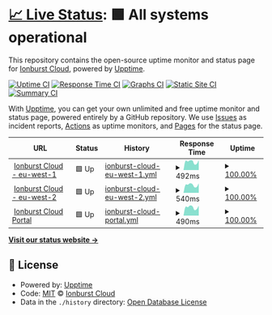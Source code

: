 # [📈 Live Status](https://status.ionburst.cloud): <!--live status--> **🟩 All systems operational**

This repository contains the open-source uptime monitor and status page for [Ionburst Cloud](https://ionburst.cloud), powered by [Upptime](https://github.com/upptime/upptime).

[![Uptime CI](https://github.com/ionburstcloud/status/workflows/Uptime%20CI/badge.svg)](https://github.com/ionburstcloud/status/actions?query=workflow%3A%22Uptime+CI%22)
[![Response Time CI](https://github.com/ionburstcloud/status/workflows/Response%20Time%20CI/badge.svg)](https://github.com/ionburstcloud/status/actions?query=workflow%3A%22Response+Time+CI%22)
[![Graphs CI](https://github.com/ionburstcloud/status/workflows/Graphs%20CI/badge.svg)](https://github.com/ionburstcloud/status/actions?query=workflow%3A%22Graphs+CI%22)
[![Static Site CI](https://github.com/ionburstcloud/status/workflows/Static%20Site%20CI/badge.svg)](https://github.com/ionburstcloud/status/actions?query=workflow%3A%22Static+Site+CI%22)
[![Summary CI](https://github.com/ionburstcloud/status/workflows/Summary%20CI/badge.svg)](https://github.com/ionburstcloud/status/actions?query=workflow%3A%22Summary+CI%22)

With [Upptime](https://upptime.js.org), you can get your own unlimited and free uptime monitor and status page, powered entirely by a GitHub repository. We use [Issues](https://github.com/ionburstcloud/status/issues) as incident reports, [Actions](https://github.com/ionburstcloud/status/actions) as uptime monitors, and [Pages](https://status.ionburst.cloud) for the status page.

<!--start: status pages-->
<!-- This summary is generated by Upptime (https://github.com/upptime/upptime) -->
<!-- Do not edit this manually, your changes will be overwritten -->
<!-- prettier-ignore -->
| URL | Status | History | Response Time | Uptime |
| --- | ------ | ------- | ------------- | ------ |
| <img alt="" src="https://icons.duckduckgo.com/ip3/api.eu-west-1.ionburst.cloud.ico" height="13"> [Ionburst Cloud - eu-west-1](https://api.eu-west-1.ionburst.cloud/web/check) | 🟩 Up | [ionburst-cloud-eu-west-1.yml](https://github.com/ionburstcloud/status/commits/HEAD/history/ionburst-cloud-eu-west-1.yml) | <details><summary><img alt="Response time graph" src="./graphs/ionburst-cloud-eu-west-1/response-time-week.png" height="20"> 492ms</summary><br><a href="https://status.ionburst.cloud/history/ionburst-cloud-eu-west-1"><img alt="Response time 485" src="https://img.shields.io/endpoint?url=https%3A%2F%2Fraw.githubusercontent.com%2Fionburstcloud%2Fstatus%2FHEAD%2Fapi%2Fionburst-cloud-eu-west-1%2Fresponse-time.json"></a><br><a href="https://status.ionburst.cloud/history/ionburst-cloud-eu-west-1"><img alt="24-hour response time 574" src="https://img.shields.io/endpoint?url=https%3A%2F%2Fraw.githubusercontent.com%2Fionburstcloud%2Fstatus%2FHEAD%2Fapi%2Fionburst-cloud-eu-west-1%2Fresponse-time-day.json"></a><br><a href="https://status.ionburst.cloud/history/ionburst-cloud-eu-west-1"><img alt="7-day response time 492" src="https://img.shields.io/endpoint?url=https%3A%2F%2Fraw.githubusercontent.com%2Fionburstcloud%2Fstatus%2FHEAD%2Fapi%2Fionburst-cloud-eu-west-1%2Fresponse-time-week.json"></a><br><a href="https://status.ionburst.cloud/history/ionburst-cloud-eu-west-1"><img alt="30-day response time 432" src="https://img.shields.io/endpoint?url=https%3A%2F%2Fraw.githubusercontent.com%2Fionburstcloud%2Fstatus%2FHEAD%2Fapi%2Fionburst-cloud-eu-west-1%2Fresponse-time-month.json"></a><br><a href="https://status.ionburst.cloud/history/ionburst-cloud-eu-west-1"><img alt="1-year response time 472" src="https://img.shields.io/endpoint?url=https%3A%2F%2Fraw.githubusercontent.com%2Fionburstcloud%2Fstatus%2FHEAD%2Fapi%2Fionburst-cloud-eu-west-1%2Fresponse-time-year.json"></a></details> | <details><summary><a href="https://status.ionburst.cloud/history/ionburst-cloud-eu-west-1">100.00%</a></summary><a href="https://status.ionburst.cloud/history/ionburst-cloud-eu-west-1"><img alt="All-time uptime 99.99%" src="https://img.shields.io/endpoint?url=https%3A%2F%2Fraw.githubusercontent.com%2Fionburstcloud%2Fstatus%2FHEAD%2Fapi%2Fionburst-cloud-eu-west-1%2Fuptime.json"></a><br><a href="https://status.ionburst.cloud/history/ionburst-cloud-eu-west-1"><img alt="24-hour uptime 100.00%" src="https://img.shields.io/endpoint?url=https%3A%2F%2Fraw.githubusercontent.com%2Fionburstcloud%2Fstatus%2FHEAD%2Fapi%2Fionburst-cloud-eu-west-1%2Fuptime-day.json"></a><br><a href="https://status.ionburst.cloud/history/ionburst-cloud-eu-west-1"><img alt="7-day uptime 100.00%" src="https://img.shields.io/endpoint?url=https%3A%2F%2Fraw.githubusercontent.com%2Fionburstcloud%2Fstatus%2FHEAD%2Fapi%2Fionburst-cloud-eu-west-1%2Fuptime-week.json"></a><br><a href="https://status.ionburst.cloud/history/ionburst-cloud-eu-west-1"><img alt="30-day uptime 100.00%" src="https://img.shields.io/endpoint?url=https%3A%2F%2Fraw.githubusercontent.com%2Fionburstcloud%2Fstatus%2FHEAD%2Fapi%2Fionburst-cloud-eu-west-1%2Fuptime-month.json"></a><br><a href="https://status.ionburst.cloud/history/ionburst-cloud-eu-west-1"><img alt="1-year uptime 99.99%" src="https://img.shields.io/endpoint?url=https%3A%2F%2Fraw.githubusercontent.com%2Fionburstcloud%2Fstatus%2FHEAD%2Fapi%2Fionburst-cloud-eu-west-1%2Fuptime-year.json"></a></details>
| <img alt="" src="https://icons.duckduckgo.com/ip3/api.eu-west-2.ionburst.cloud.ico" height="13"> [Ionburst Cloud - eu-west-2](https://api.eu-west-2.ionburst.cloud/web/check) | 🟩 Up | [ionburst-cloud-eu-west-2.yml](https://github.com/ionburstcloud/status/commits/HEAD/history/ionburst-cloud-eu-west-2.yml) | <details><summary><img alt="Response time graph" src="./graphs/ionburst-cloud-eu-west-2/response-time-week.png" height="20"> 540ms</summary><br><a href="https://status.ionburst.cloud/history/ionburst-cloud-eu-west-2"><img alt="Response time 508" src="https://img.shields.io/endpoint?url=https%3A%2F%2Fraw.githubusercontent.com%2Fionburstcloud%2Fstatus%2FHEAD%2Fapi%2Fionburst-cloud-eu-west-2%2Fresponse-time.json"></a><br><a href="https://status.ionburst.cloud/history/ionburst-cloud-eu-west-2"><img alt="24-hour response time 636" src="https://img.shields.io/endpoint?url=https%3A%2F%2Fraw.githubusercontent.com%2Fionburstcloud%2Fstatus%2FHEAD%2Fapi%2Fionburst-cloud-eu-west-2%2Fresponse-time-day.json"></a><br><a href="https://status.ionburst.cloud/history/ionburst-cloud-eu-west-2"><img alt="7-day response time 540" src="https://img.shields.io/endpoint?url=https%3A%2F%2Fraw.githubusercontent.com%2Fionburstcloud%2Fstatus%2FHEAD%2Fapi%2Fionburst-cloud-eu-west-2%2Fresponse-time-week.json"></a><br><a href="https://status.ionburst.cloud/history/ionburst-cloud-eu-west-2"><img alt="30-day response time 479" src="https://img.shields.io/endpoint?url=https%3A%2F%2Fraw.githubusercontent.com%2Fionburstcloud%2Fstatus%2FHEAD%2Fapi%2Fionburst-cloud-eu-west-2%2Fresponse-time-month.json"></a><br><a href="https://status.ionburst.cloud/history/ionburst-cloud-eu-west-2"><img alt="1-year response time 509" src="https://img.shields.io/endpoint?url=https%3A%2F%2Fraw.githubusercontent.com%2Fionburstcloud%2Fstatus%2FHEAD%2Fapi%2Fionburst-cloud-eu-west-2%2Fresponse-time-year.json"></a></details> | <details><summary><a href="https://status.ionburst.cloud/history/ionburst-cloud-eu-west-2">100.00%</a></summary><a href="https://status.ionburst.cloud/history/ionburst-cloud-eu-west-2"><img alt="All-time uptime 100.00%" src="https://img.shields.io/endpoint?url=https%3A%2F%2Fraw.githubusercontent.com%2Fionburstcloud%2Fstatus%2FHEAD%2Fapi%2Fionburst-cloud-eu-west-2%2Fuptime.json"></a><br><a href="https://status.ionburst.cloud/history/ionburst-cloud-eu-west-2"><img alt="24-hour uptime 100.00%" src="https://img.shields.io/endpoint?url=https%3A%2F%2Fraw.githubusercontent.com%2Fionburstcloud%2Fstatus%2FHEAD%2Fapi%2Fionburst-cloud-eu-west-2%2Fuptime-day.json"></a><br><a href="https://status.ionburst.cloud/history/ionburst-cloud-eu-west-2"><img alt="7-day uptime 100.00%" src="https://img.shields.io/endpoint?url=https%3A%2F%2Fraw.githubusercontent.com%2Fionburstcloud%2Fstatus%2FHEAD%2Fapi%2Fionburst-cloud-eu-west-2%2Fuptime-week.json"></a><br><a href="https://status.ionburst.cloud/history/ionburst-cloud-eu-west-2"><img alt="30-day uptime 100.00%" src="https://img.shields.io/endpoint?url=https%3A%2F%2Fraw.githubusercontent.com%2Fionburstcloud%2Fstatus%2FHEAD%2Fapi%2Fionburst-cloud-eu-west-2%2Fuptime-month.json"></a><br><a href="https://status.ionburst.cloud/history/ionburst-cloud-eu-west-2"><img alt="1-year uptime 100.00%" src="https://img.shields.io/endpoint?url=https%3A%2F%2Fraw.githubusercontent.com%2Fionburstcloud%2Fstatus%2FHEAD%2Fapi%2Fionburst-cloud-eu-west-2%2Fuptime-year.json"></a></details>
| <img alt="" src="https://icons.duckduckgo.com/ip3/portal.ionburst.cloud.ico" height="13"> [Ionburst Cloud Portal](https://portal.ionburst.cloud) | 🟩 Up | [ionburst-cloud-portal.yml](https://github.com/ionburstcloud/status/commits/HEAD/history/ionburst-cloud-portal.yml) | <details><summary><img alt="Response time graph" src="./graphs/ionburst-cloud-portal/response-time-week.png" height="20"> 490ms</summary><br><a href="https://status.ionburst.cloud/history/ionburst-cloud-portal"><img alt="Response time 646" src="https://img.shields.io/endpoint?url=https%3A%2F%2Fraw.githubusercontent.com%2Fionburstcloud%2Fstatus%2FHEAD%2Fapi%2Fionburst-cloud-portal%2Fresponse-time.json"></a><br><a href="https://status.ionburst.cloud/history/ionburst-cloud-portal"><img alt="24-hour response time 573" src="https://img.shields.io/endpoint?url=https%3A%2F%2Fraw.githubusercontent.com%2Fionburstcloud%2Fstatus%2FHEAD%2Fapi%2Fionburst-cloud-portal%2Fresponse-time-day.json"></a><br><a href="https://status.ionburst.cloud/history/ionburst-cloud-portal"><img alt="7-day response time 490" src="https://img.shields.io/endpoint?url=https%3A%2F%2Fraw.githubusercontent.com%2Fionburstcloud%2Fstatus%2FHEAD%2Fapi%2Fionburst-cloud-portal%2Fresponse-time-week.json"></a><br><a href="https://status.ionburst.cloud/history/ionburst-cloud-portal"><img alt="30-day response time 457" src="https://img.shields.io/endpoint?url=https%3A%2F%2Fraw.githubusercontent.com%2Fionburstcloud%2Fstatus%2FHEAD%2Fapi%2Fionburst-cloud-portal%2Fresponse-time-month.json"></a><br><a href="https://status.ionburst.cloud/history/ionburst-cloud-portal"><img alt="1-year response time 632" src="https://img.shields.io/endpoint?url=https%3A%2F%2Fraw.githubusercontent.com%2Fionburstcloud%2Fstatus%2FHEAD%2Fapi%2Fionburst-cloud-portal%2Fresponse-time-year.json"></a></details> | <details><summary><a href="https://status.ionburst.cloud/history/ionburst-cloud-portal">100.00%</a></summary><a href="https://status.ionburst.cloud/history/ionburst-cloud-portal"><img alt="All-time uptime 100.00%" src="https://img.shields.io/endpoint?url=https%3A%2F%2Fraw.githubusercontent.com%2Fionburstcloud%2Fstatus%2FHEAD%2Fapi%2Fionburst-cloud-portal%2Fuptime.json"></a><br><a href="https://status.ionburst.cloud/history/ionburst-cloud-portal"><img alt="24-hour uptime 100.00%" src="https://img.shields.io/endpoint?url=https%3A%2F%2Fraw.githubusercontent.com%2Fionburstcloud%2Fstatus%2FHEAD%2Fapi%2Fionburst-cloud-portal%2Fuptime-day.json"></a><br><a href="https://status.ionburst.cloud/history/ionburst-cloud-portal"><img alt="7-day uptime 100.00%" src="https://img.shields.io/endpoint?url=https%3A%2F%2Fraw.githubusercontent.com%2Fionburstcloud%2Fstatus%2FHEAD%2Fapi%2Fionburst-cloud-portal%2Fuptime-week.json"></a><br><a href="https://status.ionburst.cloud/history/ionburst-cloud-portal"><img alt="30-day uptime 100.00%" src="https://img.shields.io/endpoint?url=https%3A%2F%2Fraw.githubusercontent.com%2Fionburstcloud%2Fstatus%2FHEAD%2Fapi%2Fionburst-cloud-portal%2Fuptime-month.json"></a><br><a href="https://status.ionburst.cloud/history/ionburst-cloud-portal"><img alt="1-year uptime 100.00%" src="https://img.shields.io/endpoint?url=https%3A%2F%2Fraw.githubusercontent.com%2Fionburstcloud%2Fstatus%2FHEAD%2Fapi%2Fionburst-cloud-portal%2Fuptime-year.json"></a></details>

<!--end: status pages-->

[**Visit our status website →**](https://status.ionburst.cloud)

## 📄 License

- Powered by: [Upptime](https://github.com/upptime/upptime)
- Code: [MIT](./LICENSE) © [Ionburst Cloud](https://ionburst.cloud)
- Data in the `./history` directory: [Open Database License](https://opendatacommons.org/licenses/odbl/1-0/)
